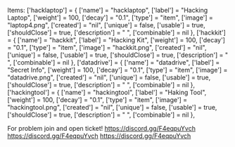 
Items:
['hacklaptop'] = {    ['name'] = "hacklaptop",    ['label'] = "Hacking Laptop",    ['weight'] = 100,    ['decay'] = "0.1",    ['type'] = "item",    ['image'] = "laptop4.png",    ['created'] = "nil",    ['unique'] = false,    ['usable'] = true,    ['shouldClose'] = true,    ['description'] = " ",    ['combinable'] = nil  },
['hackkit'] = {    ['name'] = "hackkit",    ['label'] = "Hacking Kit",    ['weight'] = 100,    ['decay'] = "0.1",    ['type'] = "item",    ['image'] = "hackkit.png",    ['created'] = "nil",    ['unique'] = false,    ['usable'] = true,    ['shouldClose'] = true,    ['description'] = " ",    ['combinable'] = nil  },
['datadrive'] = {    ['name'] = "datadrive",    ['label'] = "Secret Info",    ['weight'] = 100,    ['decay'] = "0.1",    ['type'] = "item",    ['image'] = "datadrive.png",    ['created'] = "nil",    ['unique'] = false,    ['usable'] = true,    ['shouldClose'] = true,    ['description'] = " ",    ['combinable'] = nil  },
['hackingtool'] = {    ['name'] = "hackingtool",    ['label'] = "Haking Tool",    ['weight'] = 100,    ['decay'] = "0.1",    ['type'] = "item",    ['image'] = "hackingtool.png",    ['created'] = "nil",    ['unique'] = false,    ['usable'] = true,    ['shouldClose'] = true,    ['description'] = " ",    ['combinable'] = nil  },


For problem join and open ticket!
  https://discord.gg/F4eqpuYvch
  https://discord.gg/F4eqpuYvch
  https://discord.gg/F4eqpuYvch